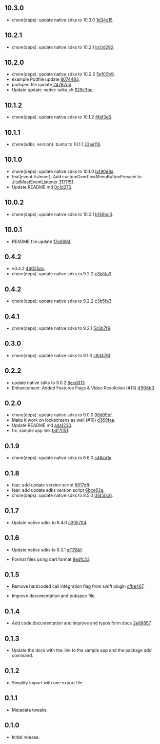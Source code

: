 ## 10.3.0 

* chore(deps): update native sdks to 10.3.0 [1d34c15](https://github.com/jitsi/jitsi-meet-flutter-sdk/commit/1d34c15615dcbd8a161b8850bfe0906584598161).

## 10.2.1 

* chore(deps): update native sdks to 10.2.1 [bc0d282](https://github.com/jitsi/jitsi-meet-flutter-sdk/commit/bc0d282f102aab555079ee8fd25d2b07e4d645ec).

## 10.2.0 

* chore(deps): update native sdks to 10.2.0 [5e100b9](https://github.com/jitsi/jitsi-meet-flutter-sdk/commit/5e100b98ea3de5069850668aafdb23ba3ddc654b).
* example Podfile update [8074483](https://github.com/jitsi/jitsi-meet-flutter-sdk/commit/8074483cb9b33c5604fcbd7f69da601abbd34aab).
* podspec file update [24762dd](https://github.com/jitsi/jitsi-meet-flutter-sdk/commit/24762ddb9fd436493abd680e3d89fa136d139d04).
* Update update-native-sdks.sh [629c3be](https://github.com/jitsi/jitsi-meet-flutter-sdk/commit/629c3bed823f7ed6bf060fca883be04a93ce95f3).

## 10.1.2 

* chore(deps): update native sdks to 10.1.2 [4faf3e6](https://github.com/jitsi/jitsi-meet-flutter-sdk/commit/4faf3e6dc12e647527d0e762d1b1e8e67cf09ac1).

## 10.1.1 

* chore(sdks, version): bump to 10.1.1 [33aa116](https://github.com/jitsi/jitsi-meet-flutter-sdk/commit/33aa116c3d38a9e7e083fa8eeeebbd9bb886d39c).

## 10.1.0 

* chore(deps): update native sdks to 10.1.0 [b490e8a](https://github.com/jitsi/jitsi-meet-flutter-sdk/commit/b490e8a91afb02dabe83a52a5cf7789372599c11).
* feat(event-listener): Add customOverflowMenuButtonPressed to JitsiMeetEventListener [3171f51](https://github.com/jitsi/jitsi-meet-flutter-sdk/commit/3171f518d237440990525c399629e97f1c817058).
* Update README.md [0c1d270](https://github.com/jitsi/jitsi-meet-flutter-sdk/commit/0c1d2709f2656e97d02231262a83dffcaaff0ee6).

## 10.0.2 

* chore(deps): update native sdks to 10.0.1 [b186bc3](https://github.com/jitsi/jitsi-meet-flutter-sdk/commit/b186bc3a54c7719d04e4562b204ba3ee8400d656).

## 10.0.1 

* README file update [17e0694](https://github.com/jitsi/jitsi-meet-flutter-sdk/commit/17e06949bbfc861508bdb834a617f22427a88a61).

## 0.4.2 

* v0.4.2 [44025dc](https://github.com/jitsi/jitsi-meet-flutter-sdk/commit/44025dce27d9bc5d358b9bce7f6cea604c6fedd8).
* chore(deps): update native sdks to 9.2.2 [c3b5fa3](https://github.com/jitsi/jitsi-meet-flutter-sdk/commit/c3b5fa3e12e7a471df2a1c7cfa963489659c3191).

## 0.4.2 

* chore(deps): update native sdks to 9.2.2 [c3b5fa3](https://github.com/jitsi/jitsi-meet-flutter-sdk/commit/c3b5fa3e12e7a471df2a1c7cfa963489659c3191).

## 0.4.1 

* chore(deps): update native sdks to 9.2.1 [5c6b7f9](https://github.com/jitsi/jitsi-meet-flutter-sdk/commit/5c6b7f9cfa18b21be67e2c26bb1715e37b1ba60e).

## 0.3.0 

* chore(deps): update native sdks to 9.1.0 [c8d476f](https://github.com/jitsi/jitsi-meet-flutter-sdk/commit/c8d476f52db9b84af1e9d7c418c069948c54bea8).

## 0.2.2 

* update native sdks to 9.0.2 [6ecd313](https://github.com/jitsi/jitsi-meet-flutter-sdk/commit/6ecd3132854280c95e855853e6b80d2bc90fb8c4).
* Enhancement: Added Features Flags & Video Resolution (#13) [d1f08b3](https://github.com/jitsi/jitsi-meet-flutter-sdk/commit/d1f08b320c137c9e6fa14a58cfd795732c4882be).

## 0.2.0 

* chore(deps): update native sdks to 9.0.0 [98d05bf](https://github.com/jitsi/jitsi-meet-flutter-sdk/commit/98d05bf5183f70b5df8625a0e0ce620664344cd7).
* Make it work on lockscreens as well (#10) [d369faa](https://github.com/jitsi/jitsi-meet-flutter-sdk/commit/d369faae3462a028c1e2958b9976b48d2d503649).
* Update README.md [ada1230](https://github.com/jitsi/jitsi-meet-flutter-sdk/commit/ada123031bfc9ca4916b67c30926840249de2616).
* fix: sample app link [bdf7051](https://github.com/jitsi/jitsi-meet-flutter-sdk/commit/bdf705101e4afb96420c375deee8bc9169e4693a).

## 0.1.9 

* chore(deps): update native sdks to 8.6.0 [c46ab1e](https://github.com/jitsi/jitsi-meet-flutter-sdk/commit/c46ab1e44c369b1441aa736ef8bbd0bf81f2275e).

## 0.1.8 

* feat: add update version script [6617dff](https://github.com/jitsi/jitsi-meet-flutter-sdk/commit/6617dff4599842c0e8d56c20a875d19299761296).
* feat: add update sdks version script [6bce62a](https://github.com/jitsi/jitsi-meet-flutter-sdk/commit/6bce62acb9888050c6b32ab18c3135fe7ed64bea).
* chore(deps): update native sdks to 8.5.0 [d1450c6](https://github.com/jitsi/jitsi-meet-flutter-sdk/commit/d1450c6df63b17feb25cea57d8dc2d9493b402ea).

## 0.1.7

* Update native sdks to 8.4.0 [a305704](https://github.com/jitsi/jitsi-meet-flutter-sdk/commit/a3057044b0b2652859064192f439309e0578b438).

## 0.1.6

* Update native sdks to 8.3.1 [ef178bf](https://github.com/jitsi/jitsi-meet-flutter-sdk/commit/ef178bf258e5d24ad143b1eadc34f546eabceb1b).

* Format files using dart format [8edfc33](https://github.com/jitsi/jitsi-meet-flutter-sdk/commit/8edfc3384a0c6aac95e9707d6eea44dd5452dfb2).

## 0.1.5

* Remove hardcoded call integration flag from swift plugin [cfbe467](https://github.com/jitsi/jitsi-meet-flutter-sdk/commit/cfbe467169ed3cd76983e7ef7aff8c0d46805a2a).

* Improve documentation and pubspec file.

## 0.1.4

* Add code documentation and improve and typos form docs [2e88857](https://github.com/jitsi/jitsi-meet-flutter-sdk/commit/2e88857e4db5fbe97fa162fcd9f3bd91c01dfd08).

## 0.1.3

* Update the docs with the link to the sample app and the package add command.

## 0.1.2

* Simplify import with one export file.

## 0.1.1

* Metadata tweaks.

## 0.1.0

* Initial release.
